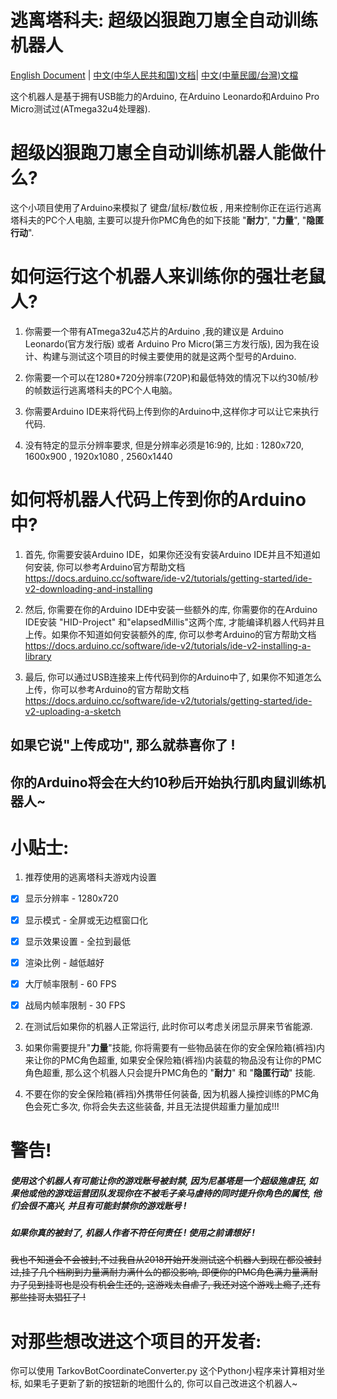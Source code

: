 # 逃离塔科夫: 超级凶狠跑刀崽全自动训练机器人

[English Document](README.md) | [中文(中华人民共和国)文档](README_zh_CN.md)| [中文(中華民國/台灣)文檔](README_zh_TW.md)

这个机器人是基于拥有USB能力的Arduino, 在Arduino Leonardo和Arduino Pro Micro测试过(ATmega32u4处理器).

# 超级凶狠跑刀崽全自动训练机器人能做什么?

这个小项目使用了Arduino来模拟了 键盘/鼠标/数位板 , 用来控制你正在运行逃离塔科夫的PC个人电脑, 主要可以提升你PMC角色的如下技能 "**耐力**", "**力量**", "**隐匿行动**".

# 如何运行这个机器人来训练你的强壮老鼠人?

1. 你需要一个带有ATmega32u4芯片的Arduino ,我的建议是 Arduino Leonardo(官方发行版) 或者 Arduino Pro Micro(第三方发行版), 因为我在设计、构建与测试这个项目的时候主要使用的就是这两个型号的Arduino.
  
2. 你需要一个可以在1280*720分辨率(720P)和最低特效的情况下以约30帧/秒的帧数运行逃离塔科夫的PC个人电脑。
  
3. 你需要Arduino IDE来将代码上传到你的Arduino中,这样你才可以让它来执行代码.
  
4. 没有特定的显示分辨率要求, 但是分辨率必须是16:9的, 比如 : 1280x720, 1600x900 , 1920x1080 , 2560x1440
  

# 如何将机器人代码上传到你的Arduino中?

1. 首先, 你需要安装Arduino IDE，如果你还没有安装Arduino IDE并且不知道如何安装, 你可以参考Arduino官方帮助文档 https://docs.arduino.cc/software/ide-v2/tutorials/getting-started/ide-v2-downloading-and-installing
  
2. 然后, 你需要在你的Arduino IDE中安装一些额外的库, 你需要你的在Arduino IDE安装 "HID-Project" 和"elapsedMillis"这两个库, 才能编译机器人代码并且上传。如果你不知道如何安装额外的库, 你可以参考Arduino的官方帮助文档 https://docs.arduino.cc/software/ide-v2/tutorials/ide-v2-installing-a-library
  
3. 最后, 你可以通过USB连接来上传代码到你的Arduino中了, 如果你不知道怎么上传，你可以参考Arduino的官方帮助文档 https://docs.arduino.cc/software/ide-v2/tutorials/getting-started/ide-v2-uploading-a-sketch
  
  ## 如果它说"上传成功", 那么就恭喜你了 !
  
  ## 你的Arduino将会在大约10秒后开始执行肌肉鼠训练机器人~
  

# 小贴士:

1. 推荐使用的逃离塔科夫游戏内设置
  
  - [x] 显示分辨率 - 1280x720
    
  - [x] 显示模式 - 全屏或无边框窗口化
    
  - [x] 显示效果设置 - 全拉到最低
    
  - [x] 渲染比例 - 越低越好
    
  - [x] 大厅帧率限制 - 60 FPS
    
  - [x] 战局内帧率限制 - 30 FPS
    
2. 在测试后如果你的机器人正常运行, 此时你可以考虑关闭显示屏来节省能源.
  
3. 如果你需要提升"**力量**"技能, 你将需要有一些物品装在你的安全保险箱(裤裆)内来让你的PMC角色超重, 如果安全保险箱(裤裆)内装载的物品没有让你的PMC角色超重, 那么这个机器人只会提升PMC角色的 "**耐力**" 和 "**隐匿行动**" 技能.
  
4. 不要在你的安全保险箱(裤裆)外携带任何装备, 因为机器人操控训练的PMC角色会死亡多次, 你将会失去这些装备, 并且无法提供超重力量加成!!!
  

# 警告!

##### 使用这个机器人有可能让你的游戏账号被封禁, 因为尼基塔是一个超级施虐狂, 如果他或他的游戏运营团队发现你在不被毛子亲马虐待的同时提升你角色的属性, 他们会很不高兴, 并且有可能封禁你的游戏账号 !

##### 如果你真的被封了, 机器人作者不符任何责任 ! 使用之前请想好 !

~~我也不知道会不会被封,不过我自从2018开始开发测试这个机器人到现在都没被封过,挂了几个档刷到力量满耐力满什么的都没影响, 即便你的PMC角色满力量满耐力了见到挂哥也是没有机会生还的, 这游戏太自虐了, 我还对这个游戏上瘾了,还有那些挂哥太猖狂了 !~~

# 对那些想改进这个项目的开发者:

你可以使用 TarkovBotCoordinateConverter.py 这个Python小程序来计算相对坐标, 如果毛子更新了新的按钮新的地图什么的, 你可以自己改进这个机器人~
